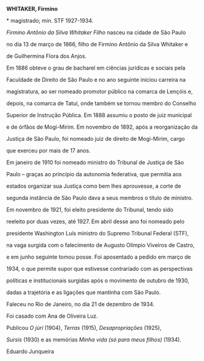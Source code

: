 **WHITAKER, Firmino**



\* magistrado; min. STF 1927-1934.



*Firmino Antônio da Silva Whitaker Filho* nasceu na cidade de São Paulo

no dia 13 de março de 1866, filho de Firmino Antônio da Silva Whitaker e

de Guilhermina Flora dos Anjos.



Em 1886 obteve o grau de bacharel em ciências jurídicas e sociais pela

Faculdade de Direito de São Paulo e no ano seguinte iniciou carreira na

magistratura, ao ser nomeado promotor público na comarca de Lençóis e,

depois, na comarca de Tatuí, onde também se tornou membro do Conselho

Superior de Instrução Pública. Em 1888 assumiu o posto de juiz municipal

e de órfãos de Mogi-Mirim. Em novembro de 1892, após a reorganização da

Justiça de São Paulo, foi nomeado juiz de direito de Mogi-Mirim, cargo

que exerceu por mais de 17 anos.



Em janeiro de 1910 foi nomeado ministro do Tribunal de Justiça de São

Paulo – graças ao princípio da autonomia federativa, que permitia aos

estados organizar sua Justiça como bem lhes aprouvesse, a corte de

segunda instância de São Paulo dava a seus membros o título de ministro.

Em novembro de 1921, foi eleito presidente do Tribunal, tendo sido

reeleito por duas vezes, até 1927. Em abril desse ano foi nomeado pelo

presidente Washington Luís ministro do Supremo Tribunal Federal (STF),

na vaga surgida com o falecimento de Augusto Olímpio Viveiros de Castro,

e em junho seguinte tomou posse. Foi aposentado a pedido em março de

1934, o que permite supor que estivesse contrariado com as perspectivas

políticas e institucionais surgidas após o movimento de outubro de 1930,

dadas a trajetória e as ligações que mantinha com São Paulo.



Faleceu no Rio de Janeiro, no dia 21 de dezembro de 1934.



Foi casado com Ana de Oliveira Luz.



Publicou *O júri* (1904), *Terras* (1915), *Desapropriações* (1925),

*Sursis* (1930) e as memórias *Minha vida (só para meus filhos)* (1934).



Eduardo Junqueira



